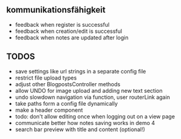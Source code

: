## kommunikationsfähigkeit
- feedback when register is successful
- feedback when creation/edit is successful
- feedback when notes are updated after login

## TODOS
- save settings like url strings in a separate config file
- restrict file upload types
- adjust other BlogpostsController methods
- allow UNDO for image upload and adding new text section
- undo slowdown navigation via function, user routerLink again
- take paths form a config file dynamically
- make a header component
- todo: don't allow editing once when logging out on a view page
- communicate better how notes saving works in demo 4
- search bar preview with title and content (optional!)